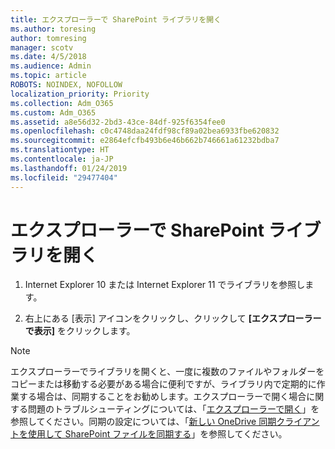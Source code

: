 ```yaml
---
title: エクスプローラーで SharePoint ライブラリを開く
ms.author: toresing
author: tomresing
manager: scotv
ms.date: 4/5/2018
ms.audience: Admin
ms.topic: article
ROBOTS: NOINDEX, NOFOLLOW
localization_priority: Priority
ms.collection: Adm_O365
ms.custom: Adm_O365
ms.assetid: a8e56d32-2bd3-43ce-84df-925f6354fee0
ms.openlocfilehash: c0c4748daa24fdf98cf89a02bea6933fbe620832
ms.sourcegitcommit: e2864efcfb493b6e46b662b746661a61232bdba7
ms.translationtype: HT
ms.contentlocale: ja-JP
ms.lasthandoff: 01/24/2019
ms.locfileid: "29477404"
---
```

# <a name="open-a-sharepoint-library-in-file-explorer"></a>エクスプローラーで SharePoint ライブラリを開く

1. Internet Explorer 10 または Internet Explorer 11 でライブラリを参照します。 
    
2. 右上にある [表示] アイコンをクリックし、クリックして **[エクスプローラーで表示]** をクリックします。
    
> [!NOTE]
> エクスプローラーでライブラリを開くと、一度に複数のファイルやフォルダーをコピーまたは移動する必要がある場合に便利ですが、ライブラリ内で定期的に作業する場合は、同期することをお勧めします。エクスプローラーで開く場合に関する問題のトラブルシューティングについては、「[エクスプローラーで開く](https://go.microsoft.com/fwlink/?linkid=871665)」を参照してください。同期の設定については、「[新しい OneDrive 同期クライアントを使用して SharePoint ファイルを同期する](https://go.microsoft.com/fwlink/?linkid=871666)」を参照してください。 
  

